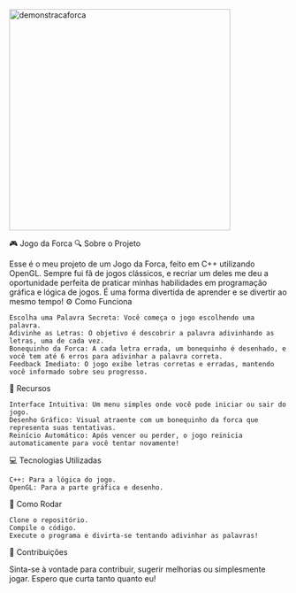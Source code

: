 



<img src="https://github.com/user-attachments/assets/7e6a59c0-5b66-4163-8e5a-2211f582af90" alt="demonstracaforca" width="400" />




🎮 Jogo da Forca
🔍 Sobre o Projeto

Esse é o meu projeto de um Jogo da Forca, feito em C++ utilizando OpenGL. Sempre fui fã de jogos clássicos, e recriar um deles me deu a oportunidade perfeita de praticar minhas habilidades em programação gráfica e lógica de jogos. É uma forma divertida de aprender e se divertir ao mesmo tempo!
⚙️ Como Funciona

    Escolha uma Palavra Secreta: Você começa o jogo escolhendo uma palavra.
    Adivinhe as Letras: O objetivo é descobrir a palavra adivinhando as letras, uma de cada vez.
    Bonequinho da Forca: A cada letra errada, um bonequinho é desenhado, e você tem até 6 erros para adivinhar a palavra correta.
    Feedback Imediato: O jogo exibe letras corretas e erradas, mantendo você informado sobre seu progresso.

🎨 Recursos

    Interface Intuitiva: Um menu simples onde você pode iniciar ou sair do jogo.
    Desenho Gráfico: Visual atraente com um bonequinho da forca que representa suas tentativas.
    Reinício Automático: Após vencer ou perder, o jogo reinicia automaticamente para você tentar novamente!

💻 Tecnologias Utilizadas

    C++: Para a lógica do jogo.
    OpenGL: Para a parte gráfica e desenho.

🚀 Como Rodar

    Clone o repositório.
    Compile o código.
    Execute o programa e divirta-se tentando adivinhar as palavras!

🤝 Contribuições

Sinta-se à vontade para contribuir, sugerir melhorias ou simplesmente jogar. Espero que curta tanto quanto eu!
